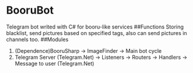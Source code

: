 # BooruBot
Telegram bot writed with C# for booru-like services
##Functions
Storing blacklist, send pictures based on specified tags, also can send pictures in channels too.
##Modules
1. (Dependence)BooruSharp -> ImageFinder -> Main bot cycle
2. Telegram Server (Telegram.Net) -> Listeners -> Routers -> Handlers -> Message to user (Telegram.Net)
